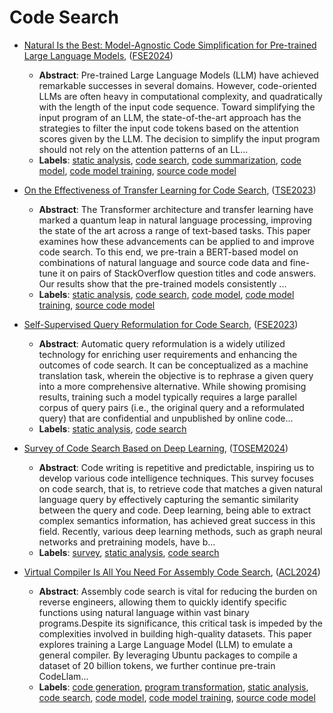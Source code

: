# Code Search

- [Natural Is the Best: Model-Agnostic Code Simplification for Pre-trained Large Language Models](../venues/FSE2024/paper_17.md), ([FSE2024](../venues/FSE2024/README.md))

  - **Abstract**: Pre-trained Large Language Models (LLM) have achieved remarkable successes in several domains. However, code-oriented LLMs are often heavy in computational complexity, and quadratically with the length of the input code sequence. Toward simplifying the input program of an LLM, the state-of-the-art approach has the strategies to filter the input code tokens based on the attention scores given by the LLM. The decision to simplify the input program should not rely on the attention patterns of an LL...
  - **Labels**: [static analysis](static_analysis.md), [code search](code_search.md), [code summarization](code_summarization.md), [code model](code_model.md), [code model training](code_model_training.md), [source code model](source_code_model.md)


- [On the Effectiveness of Transfer Learning for Code Search](../venues/TSE2023/paper_6.md), ([TSE2023](../venues/TSE2023/README.md))

  - **Abstract**: The Transformer architecture and transfer learning have marked a quantum leap in natural language processing, improving the state of the art across a range of text-based tasks. This paper examines how these advancements can be applied to and improve code search. To this end, we pre-train a BERT-based model on combinations of natural language and source code data and fine-tune it on pairs of StackOverflow question titles and code answers. Our results show that the pre-trained models consistently ...
  - **Labels**: [static analysis](static_analysis.md), [code search](code_search.md), [code model](code_model.md), [code model training](code_model_training.md), [source code model](source_code_model.md)


- [Self-Supervised Query Reformulation for Code Search](../venues/FSE2023/paper_9.md), ([FSE2023](../venues/FSE2023/README.md))

  - **Abstract**: Automatic query reformulation is a widely utilized technology for enriching user requirements and enhancing the outcomes of code search. It can be conceptualized as a machine translation task, wherein the objective is to rephrase a given query into a more comprehensive alternative. While showing promising results, training such a model typically requires a large parallel corpus of query pairs (i.e., the original query and a reformulated query) that are confidential and unpublished by online code...
  - **Labels**: [static analysis](static_analysis.md), [code search](code_search.md)


- [Survey of Code Search Based on Deep Learning](../venues/TOSEM2024/paper_10.md), ([TOSEM2024](../venues/TOSEM2024/README.md))

  - **Abstract**: Code writing is repetitive and predictable, inspiring us to develop various code intelligence techniques. This survey focuses on code search, that is, to retrieve code that matches a given natural language query by effectively capturing the semantic similarity between the query and code. Deep learning, being able to extract complex semantics information, has achieved great success in this field. Recently, various deep learning methods, such as graph neural networks and pretraining models, have b...
  - **Labels**: [survey](survey.md), [static analysis](static_analysis.md), [code search](code_search.md)


- [Virtual Compiler Is All You Need For Assembly Code Search](../venues/ACL2024/paper_11.md), ([ACL2024](../venues/ACL2024/README.md))

  - **Abstract**: Assembly code search is vital for reducing the burden on reverse engineers, allowing them to quickly identify specific functions using natural language within vast binary programs.Despite its significance, this critical task is impeded by the complexities involved in building high-quality datasets. This paper explores training a Large Language Model (LLM) to emulate a general compiler. By leveraging Ubuntu packages to compile a dataset of 20 billion tokens, we further continue pre-train CodeLlam...
  - **Labels**: [code generation](code_generation.md), [program transformation](program_transformation.md), [static analysis](static_analysis.md), [code search](code_search.md), [code model](code_model.md), [code model training](code_model_training.md), [source code model](source_code_model.md)
